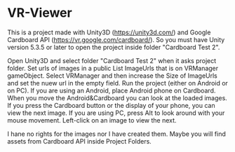 # VR-Viewer

This is a project made with Unity3D (https://unity3d.com/) and Google Cardboard API (https://vr.google.com/cardboard/). So you must have Unity version 5.3.5 or later to open the project inside folder "Cardboard Test 2".

Open Unity3D and select folder "Cardboard Test 2" when it asks project folder.
Set urls of images in a public List ImageUrls that is on VRManager gameObject. Select VRManager and then increase the Size of ImageUrls and set the nuew url in the empty field.
Run the project (either on Android or on PC).
If you are using an Android, place Android phone on Cardboard. When you move the Android&Cardboard you can look at the loaded images. If you press the Cardboard button or the display of your phone, you can view the next image.
If you are using PC, press Alt to look around with your mouse movement. Left-click on an image to view the next.

I hane no rights for the images nor I have created them. Maybe you will find assets from Cardboard API inside Project Folders.